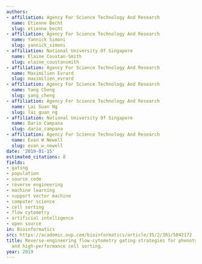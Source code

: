 ```yaml
---
authors:
- affiliation: Agency For Science Technology And Research
  name: Etienne Becht
  slug: etienne_becht
- affiliation: Agency For Science Technology And Research
  name: Yannick Simoni
  slug: yannick_simoni
- affiliation: National University Of Singapore
  name: Elaine Coustan-Smith
  slug: elaine_coustansmith
- affiliation: Agency For Science Technology And Research
  name: Maximilien Evrard
  slug: maximilien_evrard
- affiliation: Agency For Science Technology And Research
  name: Yang Cheng
  slug: yang_cheng
- affiliation: Agency For Science Technology And Research
  name: Lai Guan Ng
  slug: lai_guan_ng
- affiliation: National University Of Singapore
  name: Dario Campana
  slug: dario_campana
- affiliation: Agency For Science Technology And Research
  name: Evan W Newell
  slug: evan_w_newell
date: '2019-01-15'
estimated_citations: 8
fields:
- gating
- population
- source code
- reverse engineering
- machine learning
- support vector machine
- computer science
- cell sorting
- flow cytometry
- artificial intelligence
- open source
in: Bioinformatics
src: https://academic.oup.com/bioinformatics/article/35/2/301/5042172
title: Reverse-engineering flow-cytometry gating strategies for phenotypic labelling
  and high-performance cell sorting.
year: 2019
---
```

